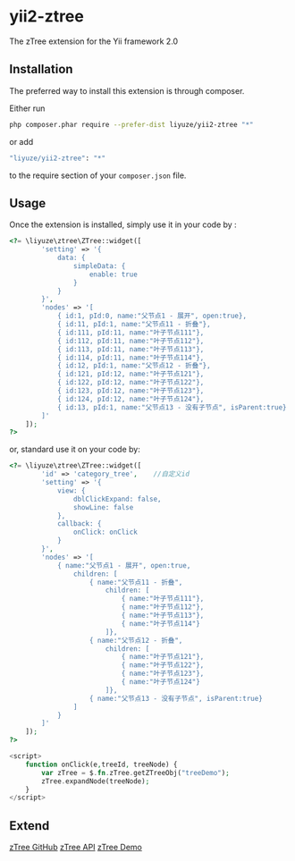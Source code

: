 # yii2-ztree
The zTree extension for the Yii framework 2.0

## Installation

The preferred way to install this extension is through composer.

Either run

``` bash
php composer.phar require --prefer-dist liyuze/yii2-ztree "*"
```
or add
``` bash
"liyuze/yii2-ztree": "*"
```
to the require section of your `composer.json` file.

## Usage

Once the extension is installed, simply use it in your code by :

``` php
<?= \liyuze\ztree\ZTree::widget([
        'setting' => '{
			data: {
				simpleData: {
					enable: true
				}
			}
		}',
        'nodes' => '[
			{ id:1, pId:0, name:"父节点1 - 展开", open:true},
			{ id:11, pId:1, name:"父节点11 - 折叠"},
			{ id:111, pId:11, name:"叶子节点111"},
			{ id:112, pId:11, name:"叶子节点112"},
			{ id:113, pId:11, name:"叶子节点113"},
			{ id:114, pId:11, name:"叶子节点114"},
			{ id:12, pId:1, name:"父节点12 - 折叠"},
			{ id:121, pId:12, name:"叶子节点121"},
			{ id:122, pId:12, name:"叶子节点122"},
			{ id:123, pId:12, name:"叶子节点123"},
			{ id:124, pId:12, name:"叶子节点124"},
			{ id:13, pId:1, name:"父节点13 - 没有子节点", isParent:true}
		]'
    ]);
?>
```

or, standard use it on your code by:

``` php
<?= \liyuze\ztree\ZTree::widget([
		'id' => 'category_tree',	//自定义id
        'setting' => '{
			view: {
				dblClickExpand: false,
				showLine: false
			},
			callback: {
				onClick: onClick
			}
		}',
        'nodes' => '[
			{ name:"父节点1 - 展开", open:true,
				children: [
					{ name:"父节点11 - 折叠",
						children: [
							{ name:"叶子节点111"},
							{ name:"叶子节点112"},
							{ name:"叶子节点113"},
							{ name:"叶子节点114"}
						]},
					{ name:"父节点12 - 折叠",
						children: [
							{ name:"叶子节点121"},
							{ name:"叶子节点122"},
							{ name:"叶子节点123"},
							{ name:"叶子节点124"}
						]},
					{ name:"父节点13 - 没有子节点", isParent:true}
				]
			}
		]'
    ]);
?>

<script>
	function onClick(e,treeId, treeNode) {
        var zTree = $.fn.zTree.getZTreeObj("treeDemo");
        zTree.expandNode(treeNode);
    }
</script>
```

## Extend
[zTree GitHub](https://github.com/zTree/zTree_v3) 
[zTree API](http://www.ztree.me/v3/api.php) 
[zTree Demo](http://www.ztree.me/v3/demo.php)